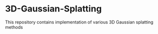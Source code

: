 # 3D-Gaussian-Splatting
This repository contains implementation of various 3D Gaussian splatting methods
